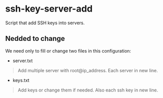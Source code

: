 # ssh-key-server-add
Script that add SSH keys into servers.

## Nedded to change
We need only to fill or change two files in this configuration:

- server.txt
> Add multiple server with root@ip_address. Each server in new line.

- keys.txt
> Add keys or change them if needed. Also each ssh key in new line.